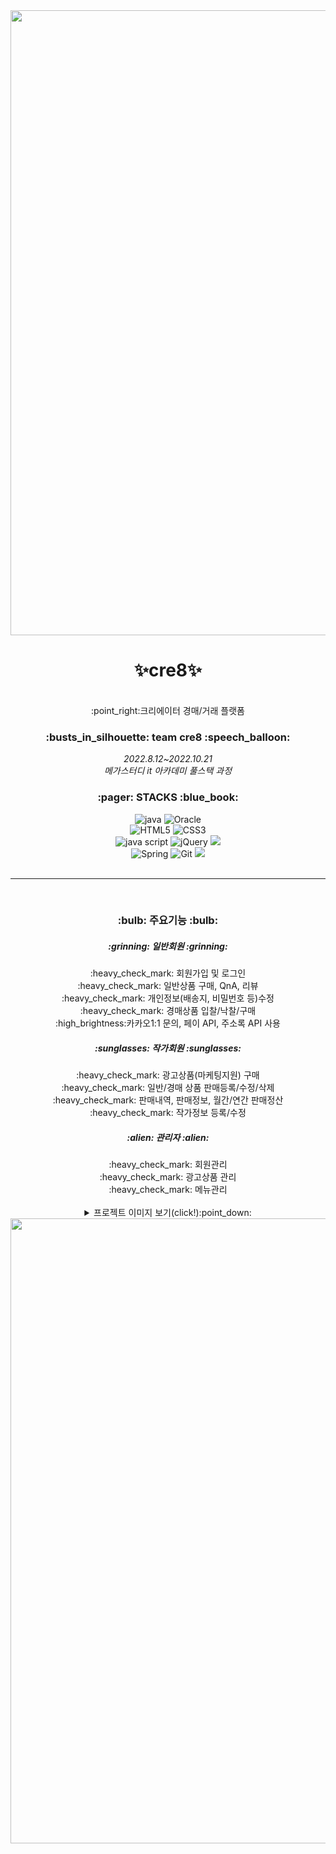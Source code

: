 <div align=center>
<img width=1000 src="https://user-images.githubusercontent.com/104592995/196115496-3c6ae79d-5a5a-4292-a45d-9220cb8d74f8.png">
<h1>✨cre8✨</h1>
<br>
:point_right:크리에이터 경매/거래 플랫폼

</div>

<div align=center>
<h3>:busts_in_silhouette: team cre8 :speech_balloon:</h3>

<i>
2022.8.12~2022.10.21 <br>
메가스터디 it 아카데미 풀스택 과정

</i>
</div>

<div align=center>
<h3>:pager: STACKS :blue_book:</h3>
</div>

<div align=center> 
<img alt="java" src="https://img.shields.io/badge/JAVA-007396?style=for-the-badge&logo=&logoColor=white">  
<img alt="Oracle" src="https://img.shields.io/badge/Oracle-F80000?style=for-the-badge&logo=Oracle&logoColor=white">
<br>
<img alt="HTML5" src="https://img.shields.io/badge/HTML5-E34F26?style=for-the-badge&logo=HTML5&logoColor=white">
<img alt="CSS3" src="https://img.shields.io/badge/CSS3-1572B6?style=for-the-badge&logo=CSS3&logoColor=white">
<br>
<img alt="java script" src="https://img.shields.io/badge/JAVA Script-F7DF1E?style=for-the-badge&logo=javascript&logoColor=white">
<img alt="jQuery"src="https://img.shields.io/badge/jQuery-0769AD?style=for-the-badge&logo=jQuery&logoColor=white">
<img src="https://img.shields.io/badge/bootstrap-7952B3?style=for-the-badge&logo=bootstrap&logoColor=white">
<br>
<img alt="Spring"src="https://img.shields.io/badge/Spring-6DB33F?style=for-the-badge&logo=Spring&logoColor=white">
<img alt="Git"src="https://img.shields.io/badge/Git-F05032?style=for-the-badge&logo=Git&logoColor=white">
<img src="https://img.shields.io/badge/github-181717?style=for-the-badge&logo=github&logoColor=white">
<br>

</div>
<br>
<hr>
<br>
<div align=center>
<h3>:bulb: 주요기능 :bulb:</h3>

<h5>:grinning: 일반회원 :grinning:</h5>
:heavy_check_mark: 회원가입 및 로그인<br>
:heavy_check_mark: 일반상품 구매, QnA, 리뷰<br>
:heavy_check_mark: 개인정보(배송지, 비밀번호 등)수정<br>
:heavy_check_mark: 경매상품 입찰/낙찰/구매<br>
:high_brightness:카카오1:1 문의, 페이 API, 주소록 API 사용<br>

<h5>:sunglasses: 작가회원 :sunglasses:</h5>
:heavy_check_mark: 광고상품(마케팅지원) 구매<br>
:heavy_check_mark: 일반/경매 상품 판매등록/수정/삭제<br>
:heavy_check_mark: 판매내역, 판매정보, 월간/연간 판매정산<br>
:heavy_check_mark: 작가정보 등록/수정<br>

<h5>:alien: 관리자 :alien:</h5>
:heavy_check_mark: 회원관리<br>
:heavy_check_mark: 광고상품 관리<br>
:heavy_check_mark: 메뉴관리<br>
</div>
<br>
<div align=center> 
<details>
  <summary>프로젝트 이미지 보기(click!):point_down:</summary>
  <br>
 <br><br><br> :two_hearts: cre8 main :two_hearts:<br><br><br>
<img src="https://user-images.githubusercontent.com/104592995/196118495-1a49c840-112c-4615-b274-842eeeb1c71f.jpg">
 <br><br><br> :two_hearts: Hot Cre8 / New Cre8 :two_hearts:<br><br><br>
<img src="https://user-images.githubusercontent.com/104592995/196118498-7195a2da-ff70-4822-89a2-b03fe6009b07.jpg">
 <br><br><br><br> :two_hearts: 일반상품 List :two_hearts:<br><br><br>
<img src="https://user-images.githubusercontent.com/104592995/196118502-062c82a6-3869-41bd-95ed-6b50b86bc4d5.jpg">
 <br><br><br><br> :two_hearts: 크리에이터 상세 :two_hearts: <br><br><br>
<img src="https://user-images.githubusercontent.com/104592995/196118507-b8a2112b-dd1a-4bcc-bc86-d13f84122f0c.jpg">
 <br><br><br><br> :two_hearts: 경매상품 List :two_hearts: <br><br><br>
<img src="https://user-images.githubusercontent.com/104592995/196118519-24070275-d659-4eb3-a826-5f2d3e94119e.jpg">
 <br><br><br><br> :two_hearts: 마이페이지 :two_hearts: <br><br><br>
<img src="https://user-images.githubusercontent.com/104592995/196118513-31aa81bc-c444-4d65-ac2d-032f31a685f1.jpg">
 <br><br><br><br> :two_hearts: 상품구매 :two_hearts: <br><br><br>
<img src="https://user-images.githubusercontent.com/104592995/196118509-71b1870a-64de-410e-b3f4-4fdb4596b4ae.jpg">
 <br><br><br><br> :two_hearts: 결제 :two_hearts: <br><br><br>
<img src="https://user-images.githubusercontent.com/104592995/196118512-d63ba85b-111d-4bad-86a4-b999bee3ff42.jpg">
 <br><br><br><br> :two_hearts: 관리자모드 :two_hearts: <br><br><br>
<img src="https://user-images.githubusercontent.com/104592995/196118514-938e3397-8d6f-429e-aac1-6cf6ccfa3af8.jpg">
</div>


</details>


<img width=1000 src="https://user-images.githubusercontent.com/104592995/196116299-856fa3c1-194e-4fec-a03f-40e9eb10ca5d.png">

